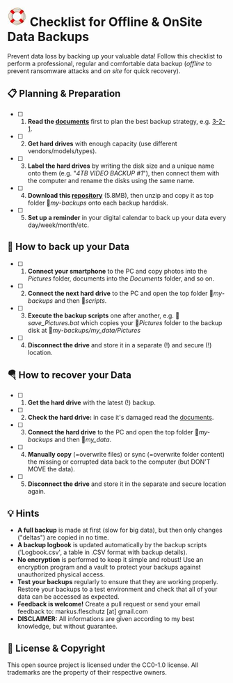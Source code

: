 ![image](folder.jpg) Checklist for Offline & OnSite Data Backups
================================================================
Prevent data loss by backing up your valuable data! Follow this checklist to perform a professional, regular and comfortable data backup (*offline* to prevent ransomware attacks and *on site* for quick recovery).

📋 Planning & Preparation
--------------------------
- [ ] 1. **Read the [documents](docs/)** first to plan the best backup strategy, e.g. [3-2-1](docs/3-2-1_Backup_Strategy.md).
- [ ] 2. **Get hard drives** with enough capacity (use different vendors/models/types).
- [ ] 3. **Label the hard drives** by writing the disk size and a unique name onto them (e.g. "*4TB VIDEO BACKUP #1*"), then connect them with the computer and rename the disks using the same name.
- [ ] 4. **Download this [repository](https://github.com/fleschutz/my-backups/archive/refs/tags/v0.2.zip)** (5.8MB), then unzip and copy it as top folder 📁*my-backups* onto each backup harddisk.
- [ ] 5. **Set up a reminder** in your digital calendar to back up your data every day/week/month/etc.

💾 How to back up your Data
----------------------------
- [ ] 1. **Connect your smartphone** to the PC and copy photos into the *Pictures* folder, documents into the *Documents* folder, and so on.
- [ ] 2. **Connect the next hard drive** to the PC and open the top folder 📁*my-backups* and then 📁*scripts*.
- [ ] 3. **Execute the backup scripts** one after another, e.g. 📄*save_Pictures.bat* which copies your 📁*Pictures* folder to the backup disk at 📁*my-backups/my_data/Pictures*
- [ ] 4. **Disconnect the drive** and store it in a separate (!) and secure (!) location.

🪂 How to recover your Data
---------------------------
- [ ] 1. **Get the hard drive** with the latest (!) backup.
- [ ] 2. **Check the hard drive:** in case it's damaged read the [documents](docs/).
- [ ] 3. **Connect the hard drive** to the PC and open the top folder 📁*my-backups* and then 📁*my_data*.
- [ ] 4. **Manually copy** (=overwrite files) or sync (=overwrite folder content) the missing or corrupted data back to the computer (but DON'T MOVE the data).
- [ ] 5. **Disconnect the drive** and store it in the separate and secure location again.

💡 Hints
--------
* **A full backup** is made at first (slow for big data), but then only changes ("deltas") are copied in no time.
* **A backup logbook** is updated automatically by the backup scripts ('Logbook.csv', a table in .CSV format with backup details).
* **No encryption** is performed to keep it simple and robust! Use an encryption program and a vault to protect your backups against unauthorized physical access.
* **Test your backups** regularly to ensure that they are working properly. Restore your backups to a test environment and check that all of your data can be accessed as expected.
* **Feedback is welcome!** Create a pull request or send your email feedback to: markus.fleschutz [at] gmail.com
* **DISCLAIMER:** All informations are given according to my best knowledge, but without guarantee.

🤝 License & Copyright
-----------------------
This open source project is licensed under the CC0-1.0 license. All trademarks are the property of their respective owners.
